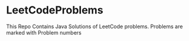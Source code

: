 # LeetCodeProblems
This Repo Contains Java Solutions of LeetCode problems. Problems are marked with Problem numbers 
